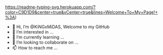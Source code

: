 https://readme-typing-svg.herokuapp.com/?color=C9D1D9&center=true&vCenter=true&lines=Welcome+To+My+Page!+%3A)

- 👋 Hi, I’m @KiNGxMiDAS, Welcome to my GitHub
- 👀 I’m interested in ...
- 🌱 I’m currently learning ...
- 💞️ I’m looking to collaborate on ...
- 📫 How to reach me ...

<!---
KhaosxHacker/KhaosxHacker is a ✨ special ✨ repository because its `README.md` (this file) appears on your GitHub profile.
You can click the Preview link to take a look at your changes.
--->

<!---
https://readme-typing-svg.herokuapp.com/?color=C9D1D9&center=true&vCenter=true&lines=Welcome+To+My+Page!+%3A)
--->




